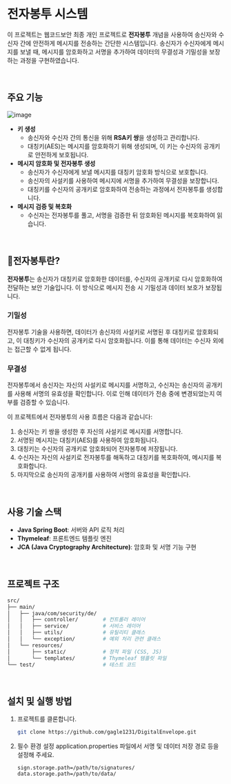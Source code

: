 # 전자봉투 시스템
 
 이 프로젝트는 웹코드보안 최종 개인 프로젝트로 **전자봉투** 개념을 사용하여 송신자와 수신자 간에 안전하게 메시지를 전송하는 간단한 시스템입니다. 송신자가 수신자에게 메시지를 보낼 때, 메시지를 암호화하고 서명을 추가하여 데이터의 무결성과 기밀성을 보장하는 과정을 구현하였습니다. 
  
<br>

## 주요 기능 
![image](https://github.com/user-attachments/assets/804ff0a3-2347-4195-a2b9-fad2a2cbbfe5) 
- **키 생성**
    - 송신자와 수신자 간의 통신을 위해 **RSA키 쌍**을 생성하고 관리합니다.
    - 대칭키(AES)는 메시지를 암호화하기 위해 생성되며, 이 키는 수신자의 공개키로 안전하게 보호됩니다.
- **메시지 암호화 및 전자봉투 생성**
   - 송신자가 수신자에게 보낼 메시지를 대칭키 암호화 방식으로 보호합니다.
   - 송신자의 사설키를 사용하여 메시지에 서명을 추가하여 무결성을 보장합니다.
   - 대칭키를 수신자의 공개키로 암호화하여 전송하는 과정에서 전자봉투를 생성합니다.
- **메시지 검증 및 복호화**
   - 수신자는 전자봉투를 풀고, 서명을 검증한 뒤 암호화된 메시지를 복호화하여 읽습니다.




<br>

## 📧전자봉투란?

**전자봉투**는 송신자가 대칭키로 암호화한 데이터를, 수신자의 공개키로 다시 암호화하여 전달하는 보안 기술입니다. 이 방식으로 메시지 전송 시 기밀성과 데이터 보호가 보장됩니다. 

### 기밀성
전자봉투 기술을 사용하면, 데이터가 송신자의 사설키로 서명된 후 대칭키로 암호화되고, 이 대칭키가 수신자의 공개키로 다시 암호화됩니다. 이를 통해 데이터는 수신자 외에는 접근할 수 없게 됩니다.

### 무결성
전자봉투에서 송신자는 자신의 사설키로 메시지를 서명하고, 수신자는 송신자의 공개키를 사용해 서명의 유효성을 확인합니다. 이로 인해 데이터가 전송 중에 변경되었는지 여부를 검증할 수 있습니다.

이 프로젝트에서 전자봉투의 사용 흐름은 다음과 같습니다:
1. 송신자는 키 쌍을 생성한 후 자신의 사설키로 메시지를 서명합니다.
2. 서명된 메시지는 대칭키(AES)를 사용하여 암호화됩니다.
3. 대칭키는 수신자의 공개키로 암호화되어 전자봉투에 저장됩니다.
4. 수신자는 자신의 사설키로 전자봉투를 해독하고 대칭키를 복호화하여, 메시지를 복호화합니다.
5. 마지막으로 송신자의 공개키를 사용하여 서명의 유효성을 확인합니다.
<br>


## 사용 기술 스택

- **Java Spring Boot**: 서버와 API 로직 처리
- **Thymeleaf**: 프론트엔드 템플릿 엔진
- **JCA (Java Cryptography Architecture)**: 암호화 및 서명 기능 구현
 
<br>

## 프로젝트 구조

```bash
src/
├── main/
│   ├── java/com/security/de/
│   │   ├── controller/        # 컨트롤러 레이어
│   │   ├── service/           # 서비스 레이어
│   │   ├── utils/             # 유틸리티 클래스
│   │   └── exception/         # 예외 처리 관련 클래스
│   └── resources/
│       ├── static/            # 정적 파일 (CSS, JS)
│       └── templates/         # Thymeleaf 템플릿 파일
└── test/                      # 테스트 코드
```
 
<br>

## 설치 및 실행 방법

1. 프로젝트를 클론합니다.
   ```bash
   git clone https://github.com/gagle1231/DigitalEnvelope.git
   ```

2. 필수 환경 설정 application.properties 파일에서 서명 및 데이터 저장 경로 등을 설정해 주세요.
   ```properties
   sign.storage.path=/path/to/signatures/
   data.storage.path=/path/to/data/
   ```

<br>
